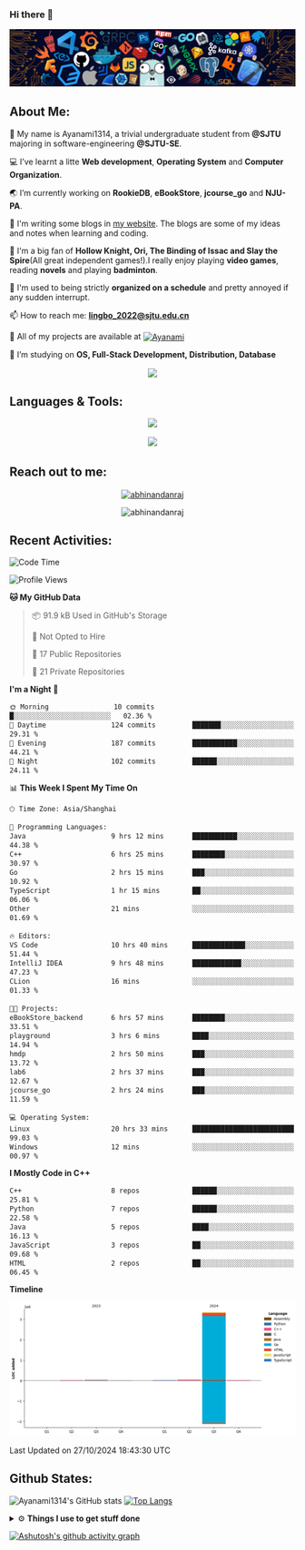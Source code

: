 ### Hi there 👋

![image](https://github.com/Ayanami1314/Ayanami1314/blob/master/assets/Programming.png)

## **About Me:**

🔭 My name is Ayanami1314, a trivial undergraduate student from **@SJTU** majoring in software-engineering **@SJTU-SE**.

💻 I’ve learnt a litte **Web development**, **Operating System** and **Computer Organization**.

🌏 I’m currently working on **RookieDB**, **eBookStore**, **jcourse_go** and **NJU-PA**.

📒 I'm writing some blogs in <a href="https://ayanami1314.github.io/">my website</a>. The blogs are some of my ideas and notes when learning and coding.

📜 I'm a big fan of **Hollow Knight, Ori, The Binding of Issac and Slay the Spire**(All great independent games!).I really enjoy playing **video games**, reading **novels** and playing **badminton**.

🤖 I'm used to being strictly **organized on a schedule** and pretty annoyed if any sudden interrupt.

📫 How to reach me: **lingbo_2022@sjtu.edu.cn**

💬 All of my projects are available at <a href="https://github.com/Ayanami1314" target="blank"><img align="center" src="https://raw.githubusercontent.com/rahuldkjain/github-profile-readme-generator/master/src/images/icons/Social/github.svg" alt="Ayanami" height="30" width="40" /></a>

🌱 I’m studying on **OS, Full-Stack Development, Distribution, Database**

<p align="center">
   <img align="center" src="https://github-readme-streak-stats.herokuapp.com/?user=Ayanami1314&theme=radical&hide_border=true"/>
</p>

## **Languages & Tools:**

<p align="center">
  <a href="https://skillicons.dev">
    <img src="https://skillicons.dev/icons?i=c,cpp,html,css,ts,react,java,python,spring" />
  </a>
</p>
<p align="center">
  <a href="https://skillicons.dev">
    <img src="https://skillicons.dev/icons?i=linux,docker,vim,vscode,git,mongodb,mysql" />
  </a>
</p>

## **Reach out to me:** ️

<p align="center">
<a href="https://Ayanami1314.github.io" target="_blank"><img align="center" src="https://img.shields.io/badge/Website-3b5998?style=flat-square&logo=google-chrome&logoColor=white" alt="abhinandanraj" /></a>
<p align="center"> <img src="https://komarev.com/ghpvc/?username=Ayanami1314&label=Visitors&color=0088cc&style=flat-square" alt="abhinandanraj" /> </p>

## **Recent Activities:**

<!--START_SECTION:waka-->
![Code Time](http://img.shields.io/badge/Code%20Time-1%2C079%20hrs%207%20mins-blue)

![Profile Views](http://img.shields.io/badge/Profile%20Views-0-blue)

**🐱 My GitHub Data** 

> 📦 91.9 kB Used in GitHub's Storage 
 > 
> 🚫 Not Opted to Hire
 > 
> 📜 17 Public Repositories 
 > 
> 🔑 21 Private Repositories 
 > 
**I'm a Night 🦉** 

```text
🌞 Morning                10 commits          █░░░░░░░░░░░░░░░░░░░░░░░░   02.36 % 
🌆 Daytime                124 commits         ███████░░░░░░░░░░░░░░░░░░   29.31 % 
🌃 Evening                187 commits         ███████████░░░░░░░░░░░░░░   44.21 % 
🌙 Night                  102 commits         ██████░░░░░░░░░░░░░░░░░░░   24.11 % 
```


📊 **This Week I Spent My Time On** 

```text
🕑︎ Time Zone: Asia/Shanghai

💬 Programming Languages: 
Java                     9 hrs 12 mins       ███████████░░░░░░░░░░░░░░   44.38 % 
C++                      6 hrs 25 mins       ████████░░░░░░░░░░░░░░░░░   30.97 % 
Go                       2 hrs 15 mins       ███░░░░░░░░░░░░░░░░░░░░░░   10.92 % 
TypeScript               1 hr 15 mins        ██░░░░░░░░░░░░░░░░░░░░░░░   06.06 % 
Other                    21 mins             ░░░░░░░░░░░░░░░░░░░░░░░░░   01.69 % 

🔥 Editors: 
VS Code                  10 hrs 40 mins      █████████████░░░░░░░░░░░░   51.44 % 
IntelliJ IDEA            9 hrs 48 mins       ████████████░░░░░░░░░░░░░   47.23 % 
CLion                    16 mins             ░░░░░░░░░░░░░░░░░░░░░░░░░   01.33 % 

🐱‍💻 Projects: 
eBookStore_backend       6 hrs 57 mins       ████████░░░░░░░░░░░░░░░░░   33.51 % 
playground               3 hrs 6 mins        ████░░░░░░░░░░░░░░░░░░░░░   14.94 % 
hmdp                     2 hrs 50 mins       ███░░░░░░░░░░░░░░░░░░░░░░   13.72 % 
lab6                     2 hrs 37 mins       ███░░░░░░░░░░░░░░░░░░░░░░   12.67 % 
jcourse_go               2 hrs 24 mins       ███░░░░░░░░░░░░░░░░░░░░░░   11.59 % 

💻 Operating System: 
Linux                    20 hrs 33 mins      █████████████████████████   99.03 % 
Windows                  12 mins             ░░░░░░░░░░░░░░░░░░░░░░░░░   00.97 % 
```

**I Mostly Code in C++** 

```text
C++                      8 repos             ██████░░░░░░░░░░░░░░░░░░░   25.81 % 
Python                   7 repos             ██████░░░░░░░░░░░░░░░░░░░   22.58 % 
Java                     5 repos             ████░░░░░░░░░░░░░░░░░░░░░   16.13 % 
JavaScript               3 repos             ██░░░░░░░░░░░░░░░░░░░░░░░   09.68 % 
HTML                     2 repos             ██░░░░░░░░░░░░░░░░░░░░░░░   06.45 % 
```



**Timeline**

![Lines of Code chart](https://raw.githubusercontent.com/Ayanami1314/Ayanami1314/master/assets/bar_graph.png)


 Last Updated on 27/10/2024 18:43:30 UTC
<!--END_SECTION:waka-->

## **Github States:**

![Ayanami1314's GitHub stats](https://github-readme-stats.vercel.app/api?username=Ayanami1314&show_icons=true&bg_color=00000000)
[![Top Langs](https://github-readme-stats.vercel.app/api/top-langs/?username=Ayanami1314&layout=donut)](https://github.com/anuraghazra/github-readme-stats)

<details>
  <summary>⚙️ <b> Things I use to get stuff done</b></summary>
  	<ul>
  	   <li><b>OS:</b> Windows 11 / Ubuntu 22.04(wsl2) / Ubuntu 22.04 </li>
	     <li><b>Laptop:OMEN by HP Laptop</b> </li>
  	   <li><b>Browser: </b> Google Browser</li>
	     <li><b>Code Editor:</b> VSCode / IntelliJ / Pycharm </li>
	     <li><b>To Stay Updated:</b> April 16th 2024</li>
	    <br />
	</ul>
</details>

[![Ashutosh's github activity graph](https://github-readme-activity-graph.vercel.app/graph?username=Ayanami1314&theme=react-dark)](https://github.com/ashutosh00710/github-readme-activity-graph)
